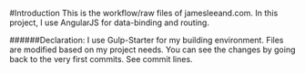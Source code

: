 #Introduction
This is the workflow/raw files of jamesleeand.com.
In this project, I use AngularJS for data-binding and routing.

######Declaration:
I use Gulp-Starter for my building environment. Files are modified based on my project needs.
You can see the changes by going back to the very first commits. See commit lines.
